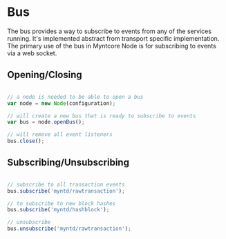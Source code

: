 # Bus
The bus provides a way to subscribe to events from any of the services running. It's implemented abstract from transport specific implementation. The primary use of the bus in Myntcore Node is for subscribing to events via a web socket.

## Opening/Closing

```javascript

// a node is needed to be able to open a bus
var node = new Node(configuration);

// will create a new bus that is ready to subscribe to events
var bus = node.openBus();

// will remove all event listeners
bus.close();
```

## Subscribing/Unsubscribing

```javascript

// subscribe to all transaction events
bus.subscribe('myntd/rawtransaction');

// to subscribe to new block hashes
bus.subscribe('myntd/hashblock');

// unsubscribe
bus.unsubscribe('myntd/rawtransaction');
```
